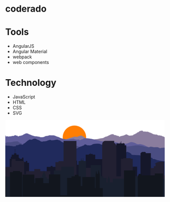 # coderado

# Tools
- AngularJS
- Angular Material
- webpack
- web components

# Technology
- JavaScript
- HTML
- CSS
- SVG

![Landing Page](coderado-construction-view.png)
